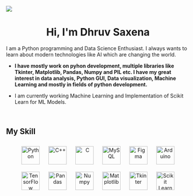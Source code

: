 ![](https://png.pngtree.com/background/20211215/original/pngtree-ai-artificial-intelligence-starry-sky-portrait-blue-technology-banner-picture-image_1493062.jpg)  
  

# <div align="center">Hi, I'm Dhruv Saxena

I am a Python programming and Data Science Enthusiast. I always wants to learn about modern technologies like AI which are changing the world.</div>  
  

- **I have mostly work on pyhon development, multiple libraries like Tkinter, Matplotlib, Pandas, Numpy and PIL etc. I have my great interest in data analysis, Python GUI, Data visualization, Machine Learning and mostly in fields of python development.**  
  

-  I am currently working Machine Learning and Implementation of Scikit Learn for ML Models.  
  

<br/>  


## My Skill 
<tr><td valign="top" width="33%">



 
<div align="center">  
<a href="https://www.python.org/" target="_blank"><img style="margin: 10px" src="https://profilinator.rishav.dev/skills-assets/python-original.svg" alt="Python" height="50" /></a>  
<a href="https://www.cplusplus.com/" target="_blank"><img style="margin: 10px" src="https://profilinator.rishav.dev/skills-assets/cplusplus-original.svg" alt="C++" height="50" /></a>  
<a href="https://www.cprogramming.com/" target="_blank"><img style="margin: 10px" src="https://profilinator.rishav.dev/skills-assets/c-original.svg" alt="C" height="50" /></a>  
<a href="https://www.mysql.com/" target="_blank"><img style="margin: 10px" src="https://profilinator.rishav.dev/skills-assets/mysql-original-wordmark.svg" alt="MySQL" height="50" /></a>  
<a href="https://www.figma.com/" target="_blank"><img style="margin: 10px" src="https://profilinator.rishav.dev/skills-assets/figma-icon.svg" alt="Figma" height="50" /></a>  
<a href="https://www.arduino.cc/" target="_blank"><img style="margin: 10px" src="https://profilinator.rishav.dev/skills-assets/arduino.png" alt="Arduino" height="50" /></a>  
<a href="https://www.tensorflow.org/" target="_blank"><img style="margin: 10px" src="https://profilinator.rishav.dev/skills-assets/tensorflow-icon.svg" alt="TensorFlow" height="50" /></a>  
<a href="https://www.tensorflow.org/" target="_blank"><img style="margin: 10px" src="https://pandas.pydata.org/static/img/pandas.svg" alt="Pandas" height="50" /></a>  
<a href="https://www.tensorflow.org/" target="_blank"><img style="margin: 10px" src="https://user-images.githubusercontent.com/98330/64479472-4b35c900-d16c-11e9-8d49-71fc02cd539f.png" alt="Numpy" height="50" /></a>  
<a href="https://www.tensorflow.org/" target="_blank"><img style="margin: 10px" src="https://matplotlib.org/stable/_static/images/logo2.svg" alt="Matplotlib" height="50" /></a>
<a href="https://www.tensorflow.org/" target="_blank"><img style="margin: 10px" src="https://programacionfacil.org/images/cursos/tkinter/xtkinter-logo.png.pagespeed.ic.o56GLgFeDe.png" alt="Tkinter" height="50" /></a>
<a href="https://www.tensorflow.org/" target="_blank"><img style="margin: 10px" src="https://upload.wikimedia.org/wikipedia/commons/thumb/0/05/Scikit_learn_logo_small.svg/2560px-Scikit_learn_logo_small.svg.png" alt="Scikit Learn" height="50" /></a>

  </div>

</td><td valign="top" width="33%">



</td><td valign="top" width="33%">



  





  

<br/>  

  

<br/>  


<br />
